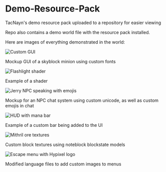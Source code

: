 # Demo-Resource-Pack
TacNayn's demo resource pack uploaded to a repository for easier viewing

Repo also contains a demo world file with the resource pack installed.



Here are images of everything demonstrated in the world:

![Custom GUI](https://github.com/IanK9988/Demo-Resource-Pack/blob/main/img/1.png?raw=true)

Mockup GUI of a skyblock minion using custom fonts



![Flashlight shader](https://github.com/IanK9988/Demo-Resource-Pack/blob/main/img/2.png?raw=true)

Example of a shader



![Jerry NPC speaking with emojis](https://github.com/IanK9988/Demo-Resource-Pack/blob/main/img/3.png?raw=true)

Mockup for an NPC chat system using custom unicode, as well as custom emojis in chat



![HUD with mana bar](https://github.com/IanK9988/Demo-Resource-Pack/blob/main/img/4.png?raw=true)

Example of a custom bar being added to the UI



![Mithril ore textures](https://github.com/IanK9988/Demo-Resource-Pack/blob/main/img/5.png?raw=true)

Custom block textures using noteblock blockstate models



![Escape menu with Hypixel logo](https://github.com/IanK9988/Demo-Resource-Pack/blob/main/img/6.png?raw=true)

Modified language files to add custom images to menus
